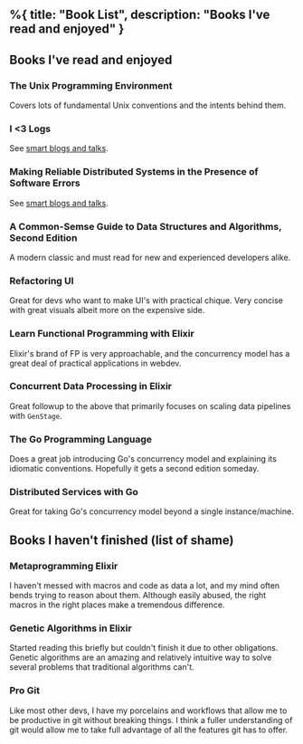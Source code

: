 %{
  title: "Book List",
  description: "Books I've read and enjoyed"
}
---
## Books I've read and enjoyed

### The Unix Programming Environment
Covers lots of fundamental Unix conventions and the intents behind them.

### I <3 Logs
See [smart blogs and talks](./smart-blogs-and-talks.md#i-❤️-logs-by-jay-kreps).

### Making Reliable Distributed Systems in the Presence of Software Errors
See [smart blogs and talks](./smart-blogs-and-talks.md#making-reliable-distributed-systems-in-the-presence-of-software-errors-by-joe-armstrong).

### A Common-Semse Guide to Data Structures and Algorithms, Second Edition
A modern classic and must read for new and experienced developers alike.

### Refactoring UI
Great for devs who want to make UI's with practical chique. Very concise with great visuals albeit more on the expensive side.

### Learn Functional Programming with Elixir
Elixir's brand of FP is very approachable, and the concurrency model has a great deal of practical applications in webdev.

### Concurrent Data Processing in Elixir
Great followup to the above that primarily focuses on scaling data pipelines with `GenStage`.

### The Go Programming Language
Does a great job introducing Go's concurrency model and explaining its idiomatic conventions. Hopefully it gets a second edition someday.

### Distributed Services with Go
Great for taking Go's concurrency model beyond a single instance/machine.

## Books I haven't finished (list of shame)

### Metaprogramming Elixir
I haven't messed with macros and code as data a lot, and my mind often bends trying to reason about them. Although easily abused, the right macros in the right places make a tremendous difference.

### Genetic Algorithms in Elixir
Started reading this briefly but couldn't finish it due to other obligations. Genetic algorithms are an amazing and relatively intuitive way to solve several problems that traditional algorithms can't.

### Pro Git
Like most other devs, I have my porcelains and workflows that allow me to be productive in git without breaking things. I think a fuller understanding of git would allow me to take full advantage of all the features git has to offer.
